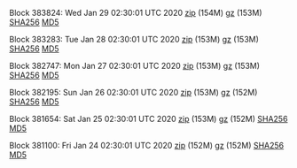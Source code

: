 Block 383824: Wed Jan 29 02:30:01 UTC 2020 [zip](https://files.01coin.io/mainnet/2020-01-29/bootstrap.dat.zip) (154M) [gz](https://files.01coin.io/mainnet/2020-01-29/bootstrap.dat.tar.gz) (153M) [SHA256](https://files.01coin.io/mainnet/2020-01-29/sha256.txt) [MD5](https://files.01coin.io/mainnet/2020-01-29/md5.txt)

Block 383283: Tue Jan 28 02:30:01 UTC 2020 [zip](https://files.01coin.io/mainnet/2020-01-28/bootstrap.dat.zip) (153M) [gz](https://files.01coin.io/mainnet/2020-01-28/bootstrap.dat.tar.gz) (153M) [SHA256](https://files.01coin.io/mainnet/2020-01-28/sha256.txt) [MD5](https://files.01coin.io/mainnet/2020-01-28/md5.txt)

Block 382747: Mon Jan 27 02:30:01 UTC 2020 [zip](https://files.01coin.io/mainnet/2020-01-27/bootstrap.dat.zip) (153M) [gz](https://files.01coin.io/mainnet/2020-01-27/bootstrap.dat.tar.gz) (153M) [SHA256](https://files.01coin.io/mainnet/2020-01-27/sha256.txt) [MD5](https://files.01coin.io/mainnet/2020-01-27/md5.txt)

Block 382195: Sun Jan 26 02:30:01 UTC 2020 [zip](https://files.01coin.io/mainnet/2020-01-26/bootstrap.dat.zip) (153M) [gz](https://files.01coin.io/mainnet/2020-01-26/bootstrap.dat.tar.gz) (152M) [SHA256](https://files.01coin.io/mainnet/2020-01-26/sha256.txt) [MD5](https://files.01coin.io/mainnet/2020-01-26/md5.txt)

Block 381654: Sat Jan 25 02:30:01 UTC 2020 [zip](https://files.01coin.io/mainnet/2020-01-25/bootstrap.dat.zip) (153M) [gz](https://files.01coin.io/mainnet/2020-01-25/bootstrap.dat.tar.gz) (152M) [SHA256](https://files.01coin.io/mainnet/2020-01-25/sha256.txt) [MD5](https://files.01coin.io/mainnet/2020-01-25/md5.txt)

Block 381100: Fri Jan 24 02:30:01 UTC 2020 [zip](https://files.01coin.io/mainnet/2020-01-24/bootstrap.dat.zip) (152M) [gz](https://files.01coin.io/mainnet/2020-01-24/bootstrap.dat.tar.gz) (152M) [SHA256](https://files.01coin.io/mainnet/2020-01-24/sha256.txt) [MD5](https://files.01coin.io/mainnet/2020-01-24/md5.txt)
